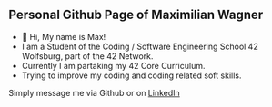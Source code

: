 ## Personal Github Page of Maximilian Wagner 
- 👋 Hi, My name is Max!
- I am a Student of the Coding / Software Engineering School 42 Wolfsburg, part of the 42 Network.
- Currently I am partaking my 42 Core Curriculum.
- Trying to improve my coding and coding related soft skills.

Simply message me via Github or on
[LinkedIn](https://www.linkedin.com/in/maximilian-wagner-97886b328/)

<!---
mwagner86/mwagner86 is a ✨ special ✨ repository because its `README.md` (this file) appears on your GitHub profile.
You can click the Preview link to take a look at your changes.
--->
